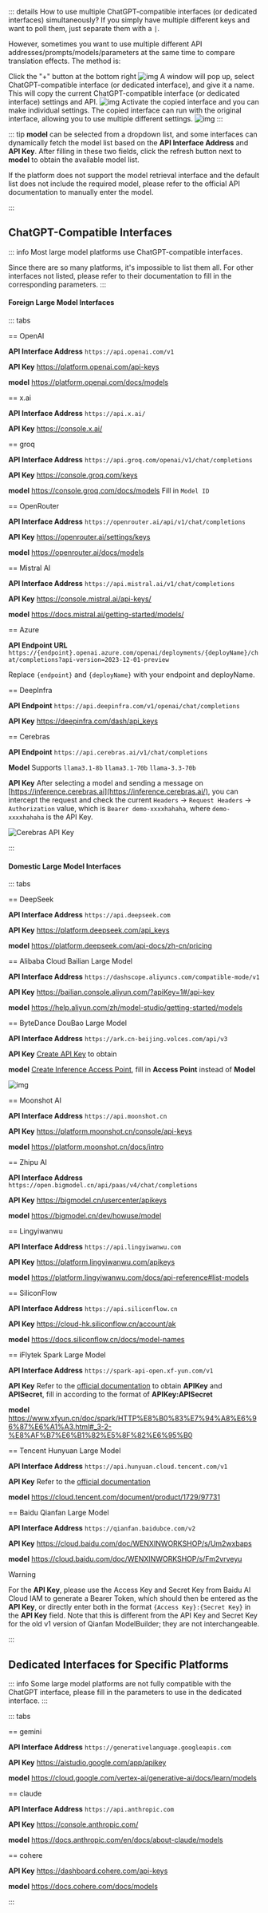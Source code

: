 ::: details How to use multiple ChatGPT-compatible interfaces (or dedicated interfaces) simultaneously?
If you simply have multiple different keys and want to poll them, just separate them with a `|`.

However, sometimes you want to use multiple different API addresses/prompts/models/parameters at the same time to compare translation effects. The method is:

Click the "+" button at the bottom right
![img](https://image.lunatranslator.org/zh/damoxing/extraapi1.png)
A window will pop up, select ChatGPT-compatible interface (or dedicated interface), and give it a name. This will copy the current ChatGPT-compatible interface (or dedicated interface) settings and API.
![img](https://image.lunatranslator.org/zh/damoxing/extraapi2.png)
Activate the copied interface and you can make individual settings. The copied interface can run with the original interface, allowing you to use multiple different settings.
![img](https://image.lunatranslator.org/zh/damoxing/extraapi3.png)
:::

::: tip
**model** can be selected from a dropdown list, and some interfaces can dynamically fetch the model list based on the **API Interface Address** and **API Key**. After filling in these two fields, click the refresh button next to **model** to obtain the available model list. 

If the platform does not support the model retrieval interface and the default list does not include the required model, please refer to the official API documentation to manually enter the model.

:::

## ChatGPT-Compatible Interfaces


::: info
Most large model platforms use ChatGPT-compatible interfaces.

Since there are so many platforms, it's impossible to list them all. For other interfaces not listed, please refer to their documentation to fill in the corresponding parameters.
:::

#### Foreign Large Model Interfaces

::: tabs

== OpenAI

**API Interface Address** `https://api.openai.com/v1` 

**API Key** https://platform.openai.com/api-keys

**model** https://platform.openai.com/docs/models

== x.ai

**API Interface Address** `https://api.x.ai/`

**API Key** https://console.x.ai/

== groq

**API Interface Address** `https://api.groq.com/openai/v1/chat/completions` 

**API Key** https://console.groq.com/keys 

**model** https://console.groq.com/docs/models  Fill in `Model ID`

== OpenRouter

**API Interface Address** `https://openrouter.ai/api/v1/chat/completions` 

**API Key** https://openrouter.ai/settings/keys 

**model** https://openrouter.ai/docs/models 

== Mistral AI

**API Interface Address** `https://api.mistral.ai/v1/chat/completions` 

**API Key** https://console.mistral.ai/api-keys/ 

**model** https://docs.mistral.ai/getting-started/models/ 

== Azure

**API Endpoint URL** `https://{endpoint}.openai.azure.com/openai/deployments/{deployName}/chat/completions?api-version=2023-12-01-preview`

Replace `{endpoint}` and `{deployName}` with your endpoint and deployName.

== DeepInfra

**API Endpoint** `https://api.deepinfra.com/v1/openai/chat/completions`

**API Key** https://deepinfra.com/dash/api_keys

== Cerebras

**API Endpoint** `https://api.cerebras.ai/v1/chat/completions`

**Model** Supports `llama3.1-8b` `llama3.1-70b` `llama-3.3-70b`

**API Key** After selecting a model and sending a message on [https://inference.cerebras.ai](https://inference.cerebras.ai/), you can intercept the request and check the current `Headers` -> `Request Headers` -> `Authorization` value, which is `Bearer demo-xxxxhahaha`, where `demo-xxxxhahaha` is the API Key.

![Cerebras API Key](https://image.lunatranslator.org/zh/damoxing/cerebras.png)

:::

#### Domestic Large Model Interfaces

::: tabs

== DeepSeek

**API Interface Address** `https://api.deepseek.com` 

**API Key** https://platform.deepseek.com/api_keys 

**model** https://platform.deepseek.com/api-docs/zh-cn/pricing 

== Alibaba Cloud Bailian Large Model

**API Interface Address** `https://dashscope.aliyuncs.com/compatible-mode/v1` 

**API Key** https://bailian.console.aliyun.com/?apiKey=1#/api-key 

**model** https://help.aliyun.com/zh/model-studio/getting-started/models

== ByteDance DouBao Large Model

**API Interface Address** `https://ark.cn-beijing.volces.com/api/v3` 

**API Key** [Create API Key](https://console.volcengine.com/ark/region:ark+cn-beijing/apiKey?apikey=%7B%7D) to obtain 

**model** [Create Inference Access Point](https://console.volcengine.com/ark/region:ark+cn-beijing/endpoint?current=1&pageSize=10), fill in **Access Point** instead of **Model** 

![img](https://image.lunatranslator.org/zh/damoxing/doubao.png) 

== Moonshot AI

**API Interface Address** `https://api.moonshot.cn` 

**API Key** https://platform.moonshot.cn/console/api-keys 

**model** https://platform.moonshot.cn/docs/intro 

== Zhipu AI

**API Interface Address** `https://open.bigmodel.cn/api/paas/v4/chat/completions` 

**API Key** https://bigmodel.cn/usercenter/apikeys 

**model** https://bigmodel.cn/dev/howuse/model 

== Lingyiwanwu

**API Interface Address** `https://api.lingyiwanwu.com` 

**API Key** https://platform.lingyiwanwu.com/apikeys 

**model** https://platform.lingyiwanwu.com/docs/api-reference#list-models 

== SiliconFlow

**API Interface Address** `https://api.siliconflow.cn` 

**API Key** https://cloud-hk.siliconflow.cn/account/ak 

**model** https://docs.siliconflow.cn/docs/model-names 

== iFlytek Spark Large Model

**API Interface Address** `https://spark-api-open.xf-yun.com/v1` 

**API Key** Refer to the [official documentation](https://www.xfyun.cn/doc/spark/HTTP%E8%B0%83%E7%94%A8%E6%96%87%E6%A1%A3.html#_3-%E8%AF%B7%E6%B1%82%E8%AF%B7%E6%B1%82%E6%B1%82%E8%AF%B7%E6%B1%82%E6%B1%82%E8%AF%B7%E6%B1%82) to obtain **APIKey** and **APISecret**, fill in according to the format of **APIKey:APISecret** 

**model** https://www.xfyun.cn/doc/spark/HTTP%E8%B0%83%E7%94%A8%E6%96%87%E6%A1%A3.html#_3-2-%E8%AF%B7%E6%B1%82%E5%8F%82%E6%95%B0 

== Tencent Hunyuan Large Model

**API Interface Address** `https://api.hunyuan.cloud.tencent.com/v1`

**API Key** Refer to the [official documentation](https://cloud.tencent.com/document/product/1729/111008)

**model** https://cloud.tencent.com/document/product/1729/97731

== Baidu Qianfan Large Model

**API Interface Address** `https://qianfan.baidubce.com/v2`

**API Key** https://cloud.baidu.com/doc/WENXINWORKSHOP/s/Um2wxbaps

**model** https://cloud.baidu.com/doc/WENXINWORKSHOP/s/Fm2vrveyu

>[!WARNING]
>For the **API Key**, please use the Access Key and Secret Key from Baidu AI Cloud IAM to generate a Bearer Token, which should then be entered as the **API Key**, or directly enter both in the format `{Access Key}:{Secret Key}` in the **API Key** field. Note that this is different from the API Key and Secret Key for the old v1 version of Qianfan ModelBuilder; they are not interchangeable.

:::

## Dedicated Interfaces for Specific Platforms

::: info
Some large model platforms are not fully compatible with the ChatGPT interface, please fill in the parameters to use in the dedicated interface.
:::

::: tabs

== gemini

<a id="gemini"></a>

**API Interface Address** `https://generativelanguage.googleapis.com`

**API Key** https://aistudio.google.com/app/apikey 

**model** https://cloud.google.com/vertex-ai/generative-ai/docs/learn/models 

== claude

**API Interface Address** `https://api.anthropic.com` 

**API Key** https://console.anthropic.com/ 

**model**  https://docs.anthropic.com/en/docs/about-claude/models 

== cohere

**API Key** https://dashboard.cohere.com/api-keys 

**model** https://docs.cohere.com/docs/models 

:::